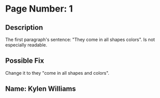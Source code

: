 
# Page Number: 1

## Description
The first paragraph's sentence: "They come in all shapes colors". Is not especially readable.

## Possible Fix
Change it to they "come in all shapes and colors".

## Name: Kylen Williams
